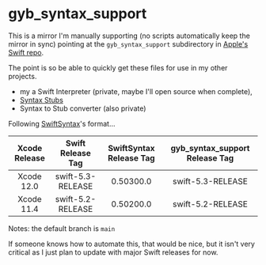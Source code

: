 # gyb_syntax_support

This is a mirror I'm manually supporting (no scripts automatically keep the mirror in sync) pointing at the `gyb_syntax_support` subdirectory in [Apple's Swift repo](https://github.com/apple/swift).

The point is so be able to quickly get these files for use in my other projects.
 - my a Swift Interpreter (private, maybe I'll open source when complete),
 - [Syntax Stubs](http://github.com/joehinkle11/SwiftSyntaxStubs)
 - Syntax to Stub converter (also private)


Following [SwiftSyntax](https://github.com/apple/swift-syntax/)'s format...

| Xcode Release | Swift Release Tag | SwiftSyntax Release Tag  | gyb_syntax_support Release Tag  |
|:-------------------:|:-------------------:|:-------------------------:|:-------------------------:|
| Xcode 12.0   | swift-5.3-RELEASE   | 0.50300.0 | swift-5.3-RELEASE |
| Xcode 11.4   | swift-5.2-RELEASE   | 0.50200.0 | swift-5.2-RELEASE |


Notes: the default branch is `main`

If someone knows how to automate this, that would be nice, but it isn't very critical as I just plan to update with major Swift releases for now.